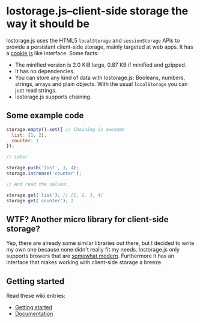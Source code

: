 # lostorage.js–client-side storage the way it should be

lostorage.js uses the HTML5 `localStorage` and `sessionStorage` APIs to provide a persistant client-side storage, mainly
targeted at web apps.
It has a [cookie.js](https://github.com/js-coder/cookie.js) like interface. Some facts:

- The minified version is 2.0 KiB large, 0.87 KB if minified and gzipped.
- It has no dependencies.
- You can store any kind of data with lostorage.js: Booleans, numbers, strings, arrays and plain objects. With the
usual `localStorage` you can just read strings.
- lostorage.js supports chaining.

## Some example code

```javascript
storage.empty().set({ // Chaining is awesome
  list: [1, 2],
  counter: 1
});

// Later

storage.push('list', 3, 4);
storage.increase('counter');

// And read the values:

storage.get('list'); // [1, 2, 3, 4]
storage.get('counter'); 2

```

## WTF? Another micro library for client-side storage?

Yep, there are already some similar libraries out there, but I decided to write my own one because none didn't
really fit my needs. lostorage.js only supports browers that are [somewhat modern](https://github.com/js-coder/lostorage.js/wiki/Browser-support). 
Furthermore it has an interface that makes working with client-side storage a breeze.

## Getting started

Read these wiki entries:

- [Getting started](https://github.com/js-coder/lostorage.js/wiki/Getting-started)
- [Documentation](https://github.com/js-coder/lostorage.js/wiki/Documentation)